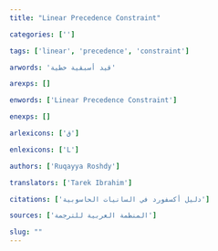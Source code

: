 ```yaml
---
title: "Linear Precedence Constraint"

categories: ['']

tags: ['linear', 'precedence', 'constraint']

arwords: 'قيد أسبقية خطية'

arexps: []

enwords: ['Linear Precedence Constraint']

enexps: []

arlexicons: ['ق']

enlexicons: ['L']

authors: ['Ruqayya Roshdy']

translators: ['Tarek Ibrahim']

citations: ['دليل أكسفورد في السانيات الحاسوبية']

sources: ['المنظمة العربية للترجمة']

slug: ""
---
```

